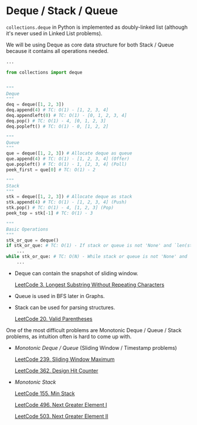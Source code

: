 # Deque / Stack / Queue

`collections.deque` in Python is implemented as doubly-linked list (although it's never used in Linked List problems).

We will be using Deque as core data structure for both Stack / Queue because it contains all operations needed.

```python
...

from collections import deque


"""
Deque
"""
deq = deque([1, 2, 3])
deq.append(4) # TC: O(1) - [1, 2, 3, 4]
deq.appendleft(0) # TC: O(1) - [0, 1, 2, 3, 4]
deq.pop() # TC: O(1) - 4, [0, 1, 2, 3]
deq.popleft() # TC: O(1) - 0, [1, 2, 2]

"""
Queue
"""
que = deque([1, 2, 3]) # Allocate deque as queue
que.append(4) # TC: O(1) - [1, 2, 3, 4] (Offer)
que.popleft() # TC: O(1) - 1, [2, 3, 4] (Poll)
peek_first = que[0] # TC: O(1) - 2

"""
Stack
"""
stk = deque([1, 2, 3]) # Allocate deque as stack
stk.append(4) # TC: O(1) - [1, 2, 3, 4] (Push)
stk.pop() # TC: O(1) - 4, [1, 2, 3] (Pop)
peek_top = stk[-1] # TC: O(1) - 3

"""
Basic Operations
"""
stk_or_que = deque()
if stk_or_que: # TC: O(1) - If stack or queue is not 'None' and `len(stack_or_queue) > 0` (Mostly used in stacks or queues or deque as items are added / removed frequently)
    ...
while stk_or_que: # TC: O(N) - While stack or queue is not 'None' and `len(stack_or_queue) > 0` (Mostly used in stacks or queues or deque as items are added / removed frequently)
    ...
```

- Deque can contain the snapshot of sliding window.

    [LeetCode 3. Longest Substring Without Repeating Characters](https://leetcode.com/problems/longest-substring-without-repeating-character)

- Queue is used in BFS later in Graphs.

- Stack can be used for parsing structures.

    [LeetCode 20. Valid Parentheses](https://leetcode.com/problems/valid-parentheses)

One of the most difficult problems are Monotonic Deque / Queue / Stack problems, as intuition often is hard to come up with.

- _Monotonic Deque / Queue_ (Sliding Window / Timestamp problems)

    [LeetCode 239. Sliding Window Maximum](https://leetcode.com/problems/sliding-window-maximum)

    [LeetCode 362. Design Hit Counter](https://leetcode.com/problems/design-hit-counter)

- _Monotonic Stack_

    [LeetCode 155. Min Stack](https://leetcode.com/problems/min-stack)

    [LeetCode 496. Next Greater Element I](https://leetcode.com/problems/next-greater-element-i)

    [LeetCode 503. Next Greater Element II](https://leetcode.com/problems/next-greater-element-ii)
